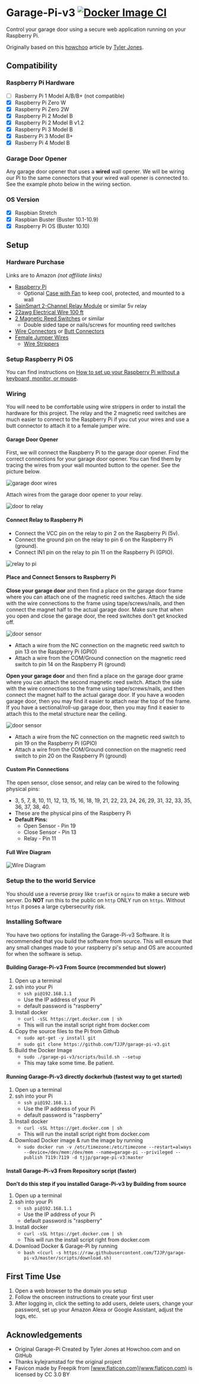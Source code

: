 # Garage-Pi-v3 [![Docker Image CI](https://github.com/TJJP/garage-pi-v3/actions/workflows/docker-image.yml/badge.svg?branch=latest)](https://github.com/TJJP/garage-pi-v3/actions/workflows/docker-image.yml)

Control your garage door using a secure web application running on your Raspberry Pi.

Originally based on this [howchoo](https://howchoo.com/g/yznmzmuxywu/how-to-control-your-garage-door-from-your-phone-using-a-raspberry-pi) article by [Tyler Jones](https://github.com/josephtyler).

## Compatibility
### Raspberry Pi Hardware
- [ ] Rasberry Pi 1 Model A/B/B+ (not compatible)
- [x] Raspberry Pi Zero W
- [x] Raspberry Pi Zero 2W
- [x] Raspberry Pi 2 Model B 
- [x] Raspberry Pi 2 Model B v1.2 
- [x] Raspberry Pi 3 Model B
- [x] Rasberry Pi 3 Model B+
- [x] Rasberry Pi 4 Model B

### Garage Door Opener
Any garage door opener that uses a **wired** wall opener. We will be wiring our Pi to the same connectors that your wired wall opener is connected to. See the example photo below in the wiring section.

### OS Version
- [x] Raspbian Stretch
- [x] Raspbian Buster (Buster 10.1-10.9)
- [x] Raspberry Pi OS (Buster 10.10)

## Setup

### Hardware Purchase
Links are to Amazon *(not affiliate links)*
* [Raspberry Pi](https://www.raspberrypi.org/products/)
   * Optional [Case with Fan](https://www.amazon.com/gp/product/B07Y2F8X5T) to keep cool, protected, and mounted to a wall
* [SainSmart 2-Channel Relay Module](https://www.amazon.com/SainSmart-101-70-100-2-Channel-Relay-Module/dp/B0057OC6D8) or similar 5v relay
* [22awg Electrical Wire 100 ft](https://www.amazon.com/Electrical-Extension-Strips-Single-Colour/dp/B0793N3WZZ)
* [2 Magnetic Reed Switches](https://www.amazon.com/Magnetic-Switch-Normally-Closed-Security/dp/B0735BP1K4) or similar
   * Double sided tape or nails/screws for mounting reed switches
* [Wire Connectors](https://www.amazon.com/Tyumen-Connectors-Universal-Terminals-Wire-Stripping/dp/B07F3HVQ2Y) or [Butt Connectors](https://www.amazon.com/AIRIC-Waterproof-Connectors-Automotive-Electrical/dp/B06XCQ7P8R)
* [Female Jumper Wires](https://www.amazon.com/Elegoo-EL-CP-004-Multicolored-Breadboard-arduino/dp/B01EV70C78)
   * [Wire Strippers](https://www.amazon.com/VISE-GRIP-Stripping-Cutter-8-Inch-2078309/dp/B000JNNWQ2) 

### Setup Raspberry Pi OS
You can find instructions on [How to set up your Raspberry Pi without a keyboard, monitor, or mouse](https://desertbot.io/blog/headless-raspberry-pi-3-bplus-ssh-wifi-setup).

### Wiring
You will need to be comfortable using wire strippers in order to install the hardware for this project. The relay and the 2 magnetic reed switches are much easier to connect to the Raspberry Pi if you cut your wires and use a butt connector to attach it to a female jumper wire.

#### Garage Door Opener
First, we will connect the Raspberry Pi to the garage door opener. Find the correct connections for your garage door opener. You can find them by tracing the wires from your wall mounted button to the opener. See the picture below.

![garage door wires](https://raw.githubusercontent.com/TJJP/garage-pi-v3/master/assets/readme_pictures/garage-door-opener.jpg)

Attach wires from the garage door opener to your relay.

![door to relay](https://raw.githubusercontent.com/TJJP/garage-pi-v3/master/assets/readme_pictures/Open%20Relay.png)

#### Connect Relay to Raspberry Pi

- Connect the VCC pin on the relay to pin 2 on the Raspberry Pi (5v).
- Connect the ground pin on the relay to pin 6 on the Raspberry Pi (ground).
- Connect IN1 pin on the relay to pin 11 on the Raspberry Pi (GPIO).

![relay to pi](https://raw.githubusercontent.com/TJJP/garage-pi-v3/master/assets/readme_pictures/relay%20pi.png)

#### Place and Connect Sensors to Raspberry Pi

**Close your garage door** and then find a place on the garage door frame where you can attach one of the magnetic reed switches. Attach the side with the wire connections to the frame using tape/screws/nails, and then connect the magnet half to the actual garage door. Make sure that when you open and close the garage door, the reed switches don't get knocked off.

![door sensor](https://raw.githubusercontent.com/TJJP/garage-pi-v3/master/assets/readme_pictures/close.jpg)

- Attach a wire from the NC connection on the magnetic reed switch to pin 13 on the Raspberry Pi (GPIO)
- Attach a wire from the COM/Ground connection on the magnetic reed switch to pin 14 on the Raspberry Pi (ground)

**Open your garage door** and then find a place on the garage door grame where you can attach the second magnetic reed switch. Attach the side with the wire connections to the frame using tape/screws/nails, and then connect the magnet half to the actual garage door. If you have a wooden garage door, then you may find it easier to attach near the top of the frame. If you have a sectional/roll-up garage door, then you may find it easier to attach this to the metal structure near the ceiling.

![door sensor](https://raw.githubusercontent.com/TJJP/garage-pi-v3/master/assets/readme_pictures/open.jpg)

- Attach a wire from the NC connection on the magnetic reed switch to pin 19 on the Raspberry Pi (GPIO)
- Attach a wire from the COM/Ground connection on the magnetic reed switch to pin 20 on the Raspberry Pi (ground)

#### Custom Pin Connections
The open sensor, close sensor, and relay can be wired to the following physical pins:
 - 3, 5, 7, 8, 10, 11, 12, 13, 15, 16, 18, 19, 21, 22, 23, 24, 26, 29, 31, 32, 33, 35, 36, 37, 38, 40.
 - These are the physical pins of the Raspberry Pi
 - **Default Pins:**
   - Open Sensor - Pin 19
   - Close Sensor - Pin 13
   - Relay - Pin 11

#### Full Wire Diagram
![Wire Diagram](https://raw.githubusercontent.com/TJJP/garage-pi-v3/master/assets/readme_pictures/Diagram.png)

### Setup the to the world Service
You should use a reverse proxy like `traefik` or `nginx` to make a secure web server. Do **NOT** run this to the public on `http` ONLY run on `https`. Without `https` it poses a large cybersecurity risk.

### Installing Software
You have two options for installing the Garage-Pi-v3 Software. It is recommended that you build the software from source. This will ensure that any small changes made to your raspberry pi's setup and OS are accounted for when the software is setup.

#### Building Garage-Pi-v3 From Source (recommended but slower)
1. Open up a terminal
1. ssh into your Pi
   - ```ssh pi@192.168.1.1```
   - Use the IP address of your Pi
   - default password is "raspberry"
1. Install docker
   - ```curl -sSL https://get.docker.com | sh```
   - This will run the install script right from docker.com
1. Copy the source files to the Pi from Github
   - ```sudo apt-get -y install git```
   - ```sudo git clone https://github.com/TJJP/garage-pi-v3.git```
1. Build the Docker Image
   - ```sudo ./garage-pi-v3/scripts/build.sh --setup```
   - This may take some time. Be patient.

#### Running Garage-Pi-v3 directly dockerhub (fastest way to get started)
1. Open up a terminal
1. ssh into your Pi
   - ```ssh pi@192.168.1.1```
   - Use the IP address of your Pi
   - default password is "raspberry"
1. Install docker
   - ```curl -sSL https://get.docker.com | sh```
   - This will run the install script right from docker.com
1. Download Docker image & run the image by running
   - ```sudo docker run -v /etc/timezone:/etc/timezone --restart=always --device=/dev/mem:/dev/mem --name=garage-pi --privileged --publish 7119:7119 -d tjjp/garage-pi-v3:master```  

#### Install Garage-Pi-v3 From Repository script (faster)
**Don't do this step if you installed Garage-Pi-v3 by Building from source**
1. Open up a terminal
1. ssh into your Pi
   - ```ssh pi@192.168.1.1```
   - Use the IP address of your Pi
   - default password is "raspberry"
1. Install docker
   - ```curl -sSL https://get.docker.com | sh```
   - This will run the install script right from docker.com  
1. Download Docker & Garage-Pi by running
   - ```bash <(curl -s https://raw.githubusercontent.com/TJJP/garage-pi-v3/master/scripts/download.sh)```
   
## First Time Use
1. Open a web browser to the domain you setup
1. Follow the onscreen instructions to create your first user
1. After logging in, click the setting to add users, delete users, change your password, set up your Amazon Alexa or Google Assistant, adjust the logs, etc.

## Acknowledgements
* Original Garage-Pi Created by Tyler Jones at Howchoo.com and on GitHub
* Thanks kylejramstad for the original project
* Favicon made by Freepik from [www.flaticon.com](www.flaticon.com) is licensed by CC 3.0 BY
